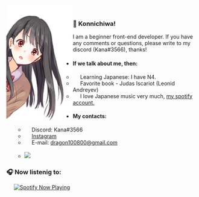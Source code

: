 <img align="left" width = 35% src="./photo2.png"> <br>
### 👋 Konnichiwa!
I am a beginner front-end developer. If you have any comments or questions, please write to my discord (Kana#3566), thanks!
+ #### If we talk about me, then:
    + &nbsp;&nbsp;&nbsp;&nbsp;&nbsp;Learning Japanese: I have N4.
    + &nbsp;&nbsp;&nbsp;&nbsp;&nbsp;Favorite book - Judas Iscariot (Leonid Andreyev)
    + &nbsp;&nbsp;&nbsp;&nbsp;&nbsp;I love Japanese music very much, [my spotify account.](https://open.spotify.com/user/iwzw7mu8kbeqszm8lc7jn88xk)<br/>
+ #### My contacts:
    + &nbsp;&nbsp;&nbsp;&nbsp;&nbsp;Discord: Kana#3566
    + &nbsp;&nbsp;&nbsp;&nbsp;&nbsp;[Instagram](https://www.instagram.com/kanamonogatari/ "Instagram")
    + &nbsp;&nbsp;&nbsp;&nbsp;&nbsp;E-mail: dragon100800@gmail.com<br/><br/>
    + [<img src="https://www.codewars.com/users/KanaMonogatari/badges/large">](https://www.codewars.com/users/KanaMonogatari)
   
### 🎧 Now listenig to:
&nbsp;&nbsp;&nbsp;&nbsp;&nbsp;[<img src="https://kanamonogatari.vercel.app/api/spotify-playing" alt="Spotify Now Playing" width="350" />](https://open.spotify.com/user/iwzw7mu8kbeqszm8lc7jn88xk)
    

